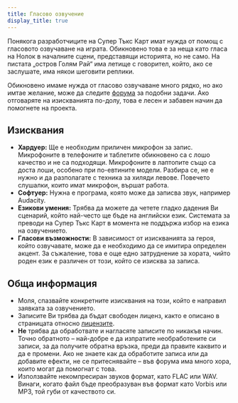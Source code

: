 ```yaml
---
title: Гласово озвучение
display_title: true
---
```

Понякога разработчиците на Супер Тъкс Карт имат нужда от помощ с гласовото озвучаване на играта. Обикновено това е за неща като гласа на Нолок в началните сцени, представящи историята, но не само. На пистата „остров Голям Рай“ има летище с говорител, който, ако се заслушате, има някои шеговити реплики.

Обикновено имаме нужда от гласово озвучаване много рядко, но ако имтае желание, може да следите [форума](https://forum.freegamedev.net/viewforum.php?f=16) за подобни задачи. Ако отговаряте на изискванията по-долу, това е лесен и забавен начин да помогнете на проекта.

## Изисквания

* **Хардуер:** Ще е необходим приличен микрофон за запис. Микрофоните в телефоните и таблетите обикновено са с лошо качество и не са подходящи. Микрофоните в лаптопите също са доста лоши, особено при по-евтините модели. Разбира се, не е нужно и да разполагате с техника за хиляди левове. Повечето слушалки, които имат микрофон, вършат работа.
* **Софтуер:** Нужна е програма, която може да записва звук, например Audacity.
* **Езикови умения:** Трябва да можете да четете гладко дадения Ви сценарий, който най-често ще бъде на английски език. Системата за преводи на Супер Тъкс Карт в момента не поддържа избор на езика на озвучението.
* **Гласови възможности:** В зависимост от изискванията за героя, който озвучавате, може да е необходимо да се имитира определен акцент. За съжаление, това е още едно затруднение за хората, чийто роден език е различен от този, който се изисква за записа.

## Обща информация

* Моля, спазвайте конкретните изисквания на този, който е направил заявката за озвучението.
* Записите Ви трябва да бъдат свободен лиценз, както е описано в страницата относно [лицензите](Licensing).
* **Не** трябва да обработвате и нагласяте записите по никакъв начин. Точно обратното – най-добре е да изпратите необработените си записи, за да получите обратна връзка, преди да правите каквито и да е промени. Ако не знаете как да обработите записа или да добавите ефекти, не се притеснявайте – във форума има много хора, които могат да помогнат с това.
* Използвайте некомпресиран звуков формат, като FLAC или WAV. Винаги, когато файл бъде преобразуван във формат като Vorbis или MP3, той губи от качеството си.
